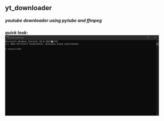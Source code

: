 ## yt_downloader
##### youtube downloader using pytube and ffmpeg

##### quick look: ![](media/functionality.gif)
